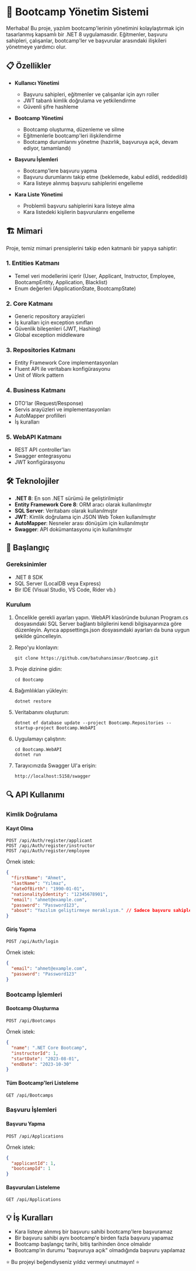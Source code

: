 # 🚀 Bootcamp Yönetim Sistemi

Merhaba! Bu proje, yazılım bootcamp'lerinin yönetimini kolaylaştırmak için tasarlanmış kapsamlı bir .NET 8 uygulamasıdır. Eğitmenler, başvuru sahipleri, çalışanlar, bootcamp'ler ve başvurular arasındaki ilişkileri yönetmeye yardımcı olur.

## 📋 Özellikler

- **Kullanıcı Yönetimi**
  - Başvuru sahipleri, eğitmenler ve çalışanlar için ayrı roller
  - JWT tabanlı kimlik doğrulama ve yetkilendirme
  - Güvenli şifre hashleme

- **Bootcamp Yönetimi**
  - Bootcamp oluşturma, düzenleme ve silme
  - Eğitmenlerle bootcamp'leri ilişkilendirme
  - Bootcamp durumlarını yönetme (hazırlık, başvuruya açık, devam ediyor, tamamlandı)

- **Başvuru İşlemleri**
  - Bootcamp'lere başvuru yapma
  - Başvuru durumlarını takip etme (beklemede, kabul edildi, reddedildi)
  - Kara listeye alınmış başvuru sahiplerini engelleme

- **Kara Liste Yönetimi**
  - Problemli başvuru sahiplerini kara listeye alma
  - Kara listedeki kişilerin başvurularını engelleme

## 🏗️ Mimari

Proje, temiz mimari prensiplerini takip eden katmanlı bir yapıya sahiptir:

### 1. Entities Katmanı
- Temel veri modellerini içerir (User, Applicant, Instructor, Employee, BootcampEntity, Application, Blacklist)
- Enum değerleri (ApplicationState, BootcampState)

### 2. Core Katmanı
- Generic repository arayüzleri
- İş kuralları için exception sınıfları
- Güvenlik bileşenleri (JWT, Hashing)
- Global exception middleware

### 3. Repositories Katmanı
- Entity Framework Core implementasyonları
- Fluent API ile veritabanı konfigürasyonu
- Unit of Work pattern

### 4. Business Katmanı
- DTO'lar (Request/Response)
- Servis arayüzleri ve implementasyonları
- AutoMapper profilleri
- İş kuralları

### 5. WebAPI Katmanı
- REST API controller'ları
- Swagger entegrasyonu
- JWT konfigürasyonu

## 🛠️ Teknolojiler

- **.NET 8**: En son .NET sürümü ile geliştirilmiştir
- **Entity Framework Core 8**: ORM aracı olarak kullanılmıştır
- **SQL Server**: Veritabanı olarak kullanılmıştır
- **JWT**: Kimlik doğrulama için JSON Web Token kullanılmıştır
- **AutoMapper**: Nesneler arası dönüşüm için kullanılmıştır
- **Swagger**: API dokümantasyonu için kullanılmıştır

## 🚀 Başlangıç

### Gereksinimler
- .NET 8 SDK
- SQL Server (LocalDB veya Express)
- Bir IDE (Visual Studio, VS Code, Rider vb.)

### Kurulum

1. Öncelikle gerekli ayarları yapın. WebAPI klasöründe bulunan Program.cs dosyasındaki SQL Server bağlantı bilgilerini kendi bilgisayarınıza göre düzenleyin. Ayrıca appsettings.json dosyasındaki ayarları da buna uygun şekilde güncelleyin.

2. Repo'yu klonlayın:
   ```
   git clone https://github.com/batuhansimsar/Bootcamp.git
   ```

3. Proje dizinine gidin:
   ```
   cd Bootcamp
   ```

4. Bağımlılıkları yükleyin:
   ```
   dotnet restore
   ```

5. Veritabanını oluşturun:
   ```
   dotnet ef database update --project Bootcamp.Repositories --startup-project Bootcamp.WebAPI
   ```

6. Uygulamayı çalıştırın:
   ```
   cd Bootcamp.WebAPI
   dotnet run
   ```

7. Tarayıcınızda Swagger UI'a erişin:
   ```
   http://localhost:5158/swagger
   ```

## 🔍 API Kullanımı

### Kimlik Doğrulama

#### Kayıt Olma
```http
POST /api/Auth/register/applicant
POST /api/Auth/register/instructor
POST /api/Auth/register/employee
```

Örnek istek:
```json
{
  "firstName": "Ahmet",
  "lastName": "Yılmaz",
  "dateOfBirth": "1990-01-01",
  "nationalityIdentity": "12345678901",
  "email": "ahmet@example.com",
  "password": "Password123",
  "about": "Yazılım geliştirmeye meraklıyım." // Sadece başvuru sahipleri için
}
```

#### Giriş Yapma
```http
POST /api/Auth/login
```

Örnek istek:
```json
{
  "email": "ahmet@example.com",
  "password": "Password123"
}
```

### Bootcamp İşlemleri

#### Bootcamp Oluşturma
```http
POST /api/Bootcamps
```

Örnek istek:
```json
{
  "name": ".NET Core Bootcamp",
  "instructorId": 1,
  "startDate": "2023-08-01",
  "endDate": "2023-10-30"
}
```

#### Tüm Bootcamp'leri Listeleme
```http
GET /api/Bootcamps
```

### Başvuru İşlemleri

#### Başvuru Yapma
```http
POST /api/Applications
```

Örnek istek:
```json
{
  "applicantId": 1,
  "bootcampId": 1
}
```

#### Başvuruları Listeleme
```http
GET /api/Applications
```

## 💡 İş Kuralları

- Kara listeye alınmış bir başvuru sahibi bootcamp'lere başvuramaz
- Bir başvuru sahibi aynı bootcamp'e birden fazla başvuru yapamaz
- Bootcamp başlangıç tarihi, bitiş tarihinden önce olmalıdır
- Bootcamp'in durumu "başvuruya açık" olmadığında başvuru yapılamaz


⭐️ Bu projeyi beğendiyseniz yıldız vermeyi unutmayın! ⭐️ 

